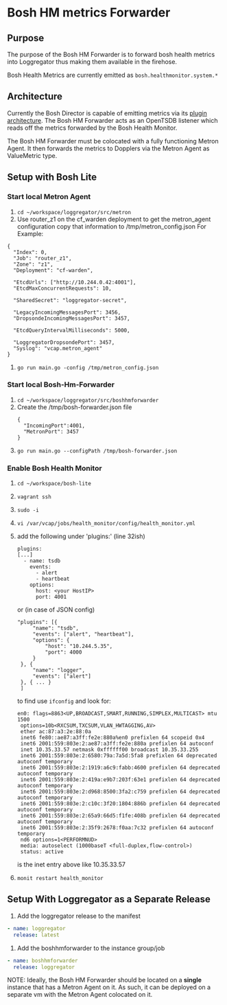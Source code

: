 # Bosh HM metrics Forwarder

## Purpose

The purpose of the Bosh HM Forwarder is to forward bosh health metrics into
Loggregator thus making them available in the firehose.

Bosh Health Metrics are currently emitted as `bosh.healthmonitor.system.*`

## Architecture

Currently the Bosh Director is capable of emitting metrics via its [plugin
architecture](http://bosh.io/docs/monitoring.html). The Bosh HM Forwarder acts
as an OpenTSDB listener which reads off the metrics forwarded by the
Bosh Health Monitor.

The Bosh HM Forwarder must be colocated with a fully functioning Metron Agent.
It then forwards the metrics to Dopplers via the Metron Agent as ValueMetric
type.

## Setup with Bosh Lite

### Start local Metron Agent
1. `cd ~/workspace/loggregator/src/metron`
1. Use router_z1 on the cf_warden deployment to get the metron_agent configuration
   copy that information to /tmp/metron_config.json
   For Example:

  ```
  {
    "Index": 0,
    "Job": "router_z1",
    "Zone": "z1",
    "Deployment": "cf-warden",

    "EtcdUrls": ["http://10.244.0.42:4001"],
    "EtcdMaxConcurrentRequests": 10,

    "SharedSecret": "loggregator-secret",

    "LegacyIncomingMessagesPort": 3456,
    "DropsondeIncomingMessagesPort": 3457,

    "EtcdQueryIntervalMilliseconds": 5000,

    "LoggregatorDropsondePort": 3457,
    "Syslog": "vcap.metron_agent"
  }
  ```

1. `go run main.go -config /tmp/metron_config.json`

### Start local Bosh-Hm-Forwarder
1. `cd ~/workspace/loggregator/src/boshhmforwarder`
1. Create the /tmp/bosh-forwarder.json file
    ```
    {
      "IncomingPort":4001,
      "MetronPort": 3457
    }
    ```
1. `go run main.go --configPath /tmp/bosh-forwarder.json`

### Enable Bosh Health Monitor
1. `cd ~/workspace/bosh-lite`
1. `vagrant ssh`
1. `sudo -i`
1. `vi /var/vcap/jobs/health_monitor/config/health_monitor.yml`
1. add the following under 'plugins:' (line 32ish)
   ```
   plugins:
   [...]
     - name: tsdb
       events:
         - alert
         - heartbeat
       options:
         host: <your HostIP>
         port: 4001
   ```

   or (in case of JSON config)

   ```
   "plugins": [{
		"name": "tsdb",
		"events": ["alert", "heartbeat"],
		"options": {
			"host": "10.244.5.35",
			"port": 4000
		}
	}, {
		"name": "logger",
		"events": ["alert"]
	}, { ... }
	]
   ```

   to find <your HostIP> use `ifconfig` and look for:

   ```
   en0: flags=8863<UP,BROADCAST,SMART,RUNNING,SIMPLEX,MULTICAST> mtu 1500
    options=10b<RXCSUM,TXCSUM,VLAN_HWTAGGING,AV>
    ether ac:87:a3:2e:88:0a
    inet6 fe80::ae87:a3ff:fe2e:880a%en0 prefixlen 64 scopeid 0x4
    inet6 2001:559:803e:2:ae87:a3ff:fe2e:880a prefixlen 64 autoconf
    inet 10.35.33.57 netmask 0xffffff00 broadcast 10.35.33.255
    inet6 2001:559:803e:2:6580:79a:7a5d:5fa8 prefixlen 64 deprecated autoconf temporary
    inet6 2001:559:803e:2:1919:a6c9:fabb:4600 prefixlen 64 deprecated autoconf temporary
    inet6 2001:559:803e:2:419a:e9b7:203f:63e1 prefixlen 64 deprecated autoconf temporary
    inet6 2001:559:803e:2:d968:8500:3fa2:c759 prefixlen 64 deprecated autoconf temporary
    inet6 2001:559:803e:2:c10c:3f20:1804:886b prefixlen 64 deprecated autoconf temporary
    inet6 2001:559:803e:2:65a9:66d5:f1fe:408b prefixlen 64 deprecated autoconf temporary
    inet6 2001:559:803e:2:35f9:2678:f0aa:7c32 prefixlen 64 autoconf temporary
    nd6 options=1<PERFORMNUD>
    media: autoselect (1000baseT <full-duplex,flow-control>)
    status: active
   ```

   <your HostIP> is the inet entry above like 10.35.33.57
1. `monit restart health_monitor`

## Setup With Loggregator as a Separate Release

1. Add the loggregator release to the manifest

  ```yaml
  - name: loggregator
    release: latest
  ```

1. Add the boshhmforwarder to the instance group/job

  ```yaml
  - name: boshhmforwarder
    release: loggregator
  ```

  NOTE: Ideally, the Bosh HM Forwarder should be located on a **single** instance
  that has a Metron Agent on it. As such, it can be deployed on a separate vm
  with the Metron Agent colocated on it.
